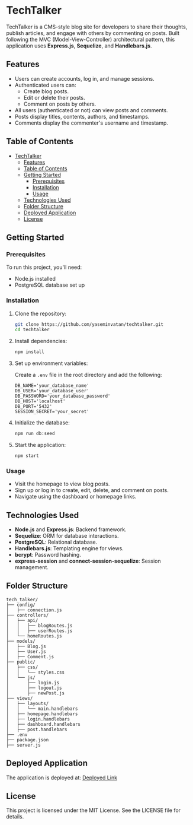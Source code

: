 # TechTalker

TechTalker is a CMS-style blog site for developers to share their thoughts, publish articles, and engage with others by commenting on posts. Built following the MVC (Model-View-Controller) architectural pattern, this application uses **Express.js**, **Sequelize**, and **Handlebars.js**.

## Features

- Users can create accounts, log in, and manage sessions.
- Authenticated users can:
  - Create blog posts.
  - Edit or delete their posts.
  - Comment on posts by others.
- All users (authenticated or not) can view posts and comments.
- Posts display titles, contents, authors, and timestamps.
- Comments display the commenter's username and timestamp.

## Table of Contents

- [TechTalker](#techtalker)
  - [Features](#features)
  - [Table of Contents](#table-of-contents)
  - [Getting Started](#getting-started)
    - [Prerequisites](#prerequisites)
    - [Installation](#installation)
    - [Usage](#usage)
  - [Technologies Used](#technologies-used)
  - [Folder Structure](#folder-structure)
  - [Deployed Application](#deployed-application)
  - [License](#license)

## Getting Started

### Prerequisites

To run this project, you'll need:

- Node.js installed
- PostgreSQL database set up

### Installation

1. Clone the repository:

   ```bash
   git clone https://github.com/yaseminvatan/techtalker.git
   cd techtalker
   ```

2. Install dependencies:

   ```bash
   npm install
   ```

3. Set up environment variables:

   Create a `.env` file in the root directory and add the following:

   ```env
   DB_NAME='your_database_name'
   DB_USER='your_database_user'
   DB_PASSWORD='your_database_password'
   DB_HOST='localhost'
   DB_PORT='5432'
   SESSION_SECRET='your_secret'
   ```

4. Initialize the database:

   ```bash
   npm run db:seed
   ```

5. Start the application:

   ```bash
   npm start
   ```

### Usage

- Visit the homepage to view blog posts.
- Sign up or log in to create, edit, delete, and comment on posts.
- Navigate using the dashboard or homepage links.

## Technologies Used

- **Node.js** and **Express.js**: Backend framework.
- **Sequelize**: ORM for database interactions.
- **PostgreSQL**: Relational database.
- **Handlebars.js**: Templating engine for views.
- **bcrypt**: Password hashing.
- **express-session** and **connect-session-sequelize**: Session management.

## Folder Structure

```plaintext
tech_talker/
├── config/
│   ├── connection.js
├── controllers/
│   ├── api/
│   │   ├── blogRoutes.js
│   │   ├── userRoutes.js
│   └── homeRoutes.js
├── models/
│   ├── Blog.js
│   ├── User.js
│   ├── Comment.js
├── public/
│   ├── css/
│   │   └── styles.css
│   └── js/
│       ├── login.js
│       ├── logout.js
│       ├── newPost.js
├── views/
│   ├── layouts/
│   │   └── main.handlebars
│   ├── homepage.handlebars
│   ├── login.handlebars
│   ├── dashboard.handlebars
│   ├── post.handlebars
├── .env
├── package.json
├── server.js
```

## Deployed Application

The application is deployed at: [Deployed Link](https://techtalker.onrender.com)

## License

This project is licensed under the MIT License. See the LICENSE file for details.

